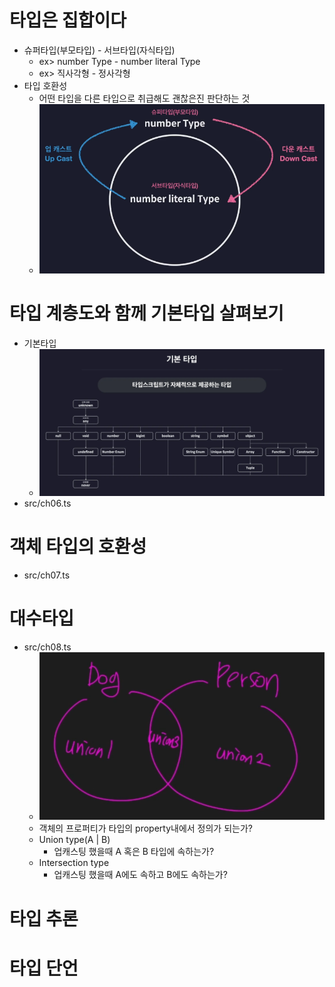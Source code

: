 # 타입은 집합이다
* 슈퍼타입(부모타입) - 서브타입(자식타입)
    - ex> number Type - number literal Type
    - ex> 직사각형 - 정사각형
* 타입 호환성
    - 어떤 타입을 다른 타입으로 취급해도 괜찮은진 판단하는 것
    - ![](images/casting.png)
# 타입 계층도와 함께 기본타입 살펴보기 
* 기본타입
    - ![](images/typescript_types.png)
* src/ch06.ts
# 객체 타입의 호환성
* src/ch07.ts
# 대수타입
* src/ch08.ts
    - ![union](images/union.png)
    - 객체의 프로퍼티가 타입의 property내에서 정의가 되는가?
    - Union type(A | B)
        - 업캐스팅 했을때 A 혹은 B 타입에 속하는가?
    - Intersection type
        - 업캐스팅 했을때 A에도 속하고 B에도 속하는가?
# 타입 추론
# 타입 단언